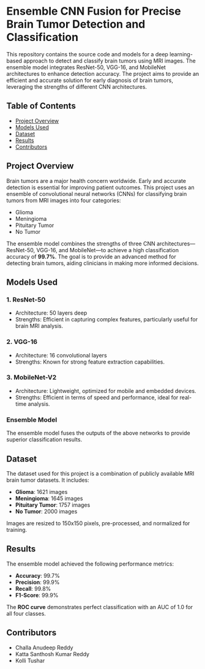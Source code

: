 # Ensemble CNN Fusion for Precise Brain Tumor Detection and Classification

This repository contains the source code and models for a deep learning-based approach to detect and classify brain tumors using MRI images. The ensemble model integrates ResNet-50, VGG-16, and MobileNet architectures to enhance detection accuracy. The project aims to provide an efficient and accurate solution for early diagnosis of brain tumors, leveraging the strengths of different CNN architectures.

## Table of Contents
- [Project Overview](#project-overview)
- [Models Used](#models-used)
- [Dataset](#dataset)
- [Results](#results)
- [Contributors](#contributors)

## Project Overview

Brain tumors are a major health concern worldwide. Early and accurate detection is essential for improving patient outcomes. This project uses an ensemble of convolutional neural networks (CNNs) for classifying brain tumors from MRI images into four categories:
- Glioma
- Meningioma
- Pituitary Tumor
- No Tumor

The ensemble model combines the strengths of three CNN architectures—ResNet-50, VGG-16, and MobileNet—to achieve a high classification accuracy of **99.7%**. The goal is to provide an advanced method for detecting brain tumors, aiding clinicians in making more informed decisions.

## Models Used

### 1. ResNet-50
- Architecture: 50 layers deep
- Strengths: Efficient in capturing complex features, particularly useful for brain MRI analysis.

### 2. VGG-16
- Architecture: 16 convolutional layers
- Strengths: Known for strong feature extraction capabilities.

### 3. MobileNet-V2
- Architecture: Lightweight, optimized for mobile and embedded devices.
- Strengths: Efficient in terms of speed and performance, ideal for real-time analysis.

### Ensemble Model
The ensemble model fuses the outputs of the above networks to provide superior classification results.

## Dataset

The dataset used for this project is a combination of publicly available MRI brain tumor datasets. It includes:
- **Glioma**: 1621 images
- **Meningioma**: 1645 images
- **Pituitary Tumor**: 1757 images
- **No Tumor**: 2000 images

Images are resized to 150x150 pixels, pre-processed, and normalized for training.

## Results

The ensemble model achieved the following performance metrics:
- **Accuracy**: 99.7%
- **Precision**: 99.9%
- **Recall**: 99.8%
- **F1-Score**: 99.9%

The **ROC curve** demonstrates perfect classification with an AUC of 1.0 for all four classes.

## Contributors

- Challa Anudeep Reddy
- Katta Santhosh Kumar Reddy
- Kolli Tushar

